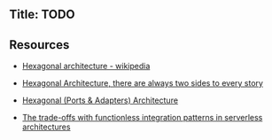 ## Title: TODO

## Resources

* [Hexagonal architecture - wikipedia](https://en.wikipedia.org/wiki/Hexagonal_architecture_(software))
* [Hexagonal Architecture, there are always two sides to every story](https://medium.com/ssense-tech/hexagonal-architecture-there-are-always-two-sides-to-every-story-bc0780ed7d9c)
* [Hexagonal (Ports & Adapters) Architecture](https://medium.com/idealo-tech-blog/hexagonal-ports-adapters-architecture-e3617bcf00a0)

* [The trade-offs with functionless integration patterns in serverless architectures](https://serverlessfirst.com/functionless-integration-trade-offs/)